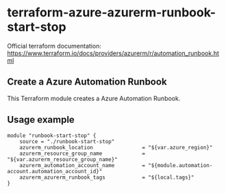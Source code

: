 # terraform-azure-azurerm-runbook-start-stop

Official terraform documentation: <https://www.terraform.io/docs/providers/azurerm/r/automation_runbook.html>

## Create a Azure Automation Runbook

This Terraform module creates a Azure Automation Runbook.

## Usage example

```hcl
module "runbook-start-stop" {
    source = "./runbook-start-stop"
    azurerm_runbook_location                = "${var.azure_region}"
    azurerm_resource_group_name             = "${var.azurerm_resource_group_name}"
    azurerm_automation_account_name         = "${module.automation-account.automation_account_id}"
    azurerm_azurerm_runbook_tags            = "${local.tags}"
}
```